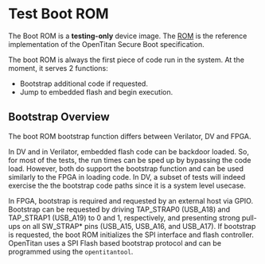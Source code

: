 # Test Boot ROM

The Boot ROM is a **testing-only** device image.
The [ROM](https://docs.opentitan.org/sw/device/silicon_creator/rom/docs/) is the reference implementation of the OpenTitan Secure Boot specification.

The boot ROM is always the first piece of code run in the system.
At the moment, it serves 2 functions:

* Bootstrap additional code if requested.
* Jump to embedded flash and begin execution.

## Bootstrap Overview

The boot ROM bootstrap function differs between Verilator, DV and FPGA.

In DV and in Verilator, embedded flash code can be backdoor loaded.
So, for most of the tests, the run times can be sped up by bypassing the code load.
However, both do support the bootstrap function and can be used similarly to the FPGA in loading code.
In DV, a subset of tests will indeed exercise the the bootstrap code paths since it is a system level usecase.

In FPGA, bootstrap is required and requested by an external host via GPIO.
Bootstrap can be requested by driving TAP\_STRAP0 (USB\_A18) and TAP\_STRAP1 (USB\_A19) to 0 and 1, respectively, and presenting strong pull-ups on all SW\_STRAP* pins (USB\_A15, USB\_A16, and USB\_A17).
If bootstrap is requested, the boot ROM initializes the SPI interface and flash controller.
OpenTitan uses a SPI Flash based bootstrap protocol and can be programmed using the `opentitantool`.
